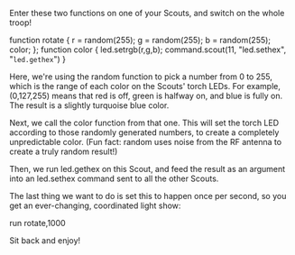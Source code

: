 Enter these two functions on one of your Scouts, and switch on the whole troop!

function rotate { r = random(255); g = random(255); b = random(255); color; };
function color { led.setrgb(r,g,b); command.scout(11, "led.sethex", "`led.gethex`") }

Here, we're using the random function to pick a number from 0 to 255, which is the range of each color on the Scouts' torch LEDs. For example, (0,127,255) means that red is off, green is halfway on, and blue is fully on. The result is a slightly turquoise blue color.

Next, we call the color function from that one. This will set the torch LED according to those randomly generated numbers, to create a completely unpredictable color. (Fun fact: random uses noise from the RF antenna to create a truly random result!)

Then, we run led.gethex on this Scout, and feed the result as an argument into an led.sethex command sent to all the other Scouts.

The last thing we want to do is set this to happen once per second, so you get an ever-changing, coordinated light show:

run rotate,1000

Sit back and enjoy!